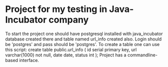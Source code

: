 # Project for my testing in Java-Incubator company
To start the project one should have postgresql installed with java_incubator database created there and table named url_info created also.
Login should be 'postgres' and pass should be 'postgres'.
To create a table one can use this script:
create table public.url_info (
	id serial primary key,
	url varchar(1000) not null,
	date date,
	status int
);
Project has a commandline-based interface.